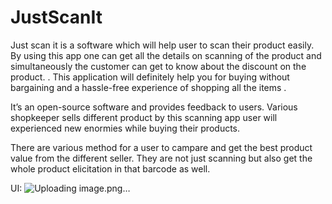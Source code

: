 # JustScanIt
Just scan it is a software which will help user to scan their product easily. By using this app one can get 
all the details on scanning of the product and simultaneously the customer can get to know about the 
discount on the product. . This application will definitely help you for buying without bargaining and a 
hassle-free experience of shopping all the items .

It’s an open-source software and provides feedback to users.
Various shopkeeper sells different product by this scanning app user will experienced new enormies while 
buying their products.

There are various method for a user to campare and get the best product value from the different seller. 
They are not just scanning but also get the whole product elicitation in that barcode as well.

UI:
![Uploading image.png…](u1.png)


